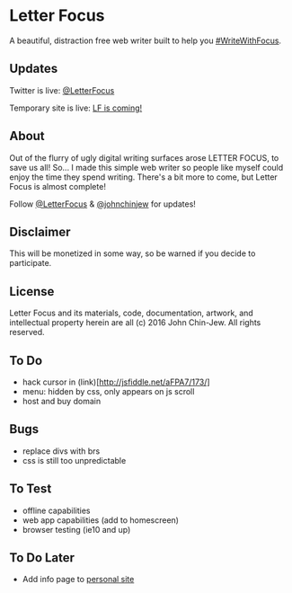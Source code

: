 # Letter Focus
A beautiful, distraction free web writer built to help you [#WriteWithFocus](http://twitter.com/search?q=%23WriteWithFocus).


## Updates
Twitter is live: [@LetterFocus](http://twitter.com/letterfocus)

Temporary site is live: [LF is coming!](http://bit.ly/LFocus)


## About
Out of the flurry of ugly digital writing surfaces arose LETTER FOCUS, to save us all! So... I made this simple web writer so people like myself could enjoy the time they spend writing. There's a bit more to come, but Letter Focus is almost complete!

Follow [@LetterFocus](http://twitter.com/letterfocus) & [@johnchinjew](http://twitter.com/johnchinjew) for updates!


## Disclaimer
This will be monetized in some way, so be warned if you decide to participate.


## License
Letter Focus and its materials, code, documentation, artwork, and intellectual property herein are all (c) 2016 John Chin-Jew. All rights reserved.


## To Do
- hack cursor in (link)[http://jsfiddle.net/aFPA7/173/]
- menu: hidden by css, only appears on js scroll
- host and buy domain


## Bugs
- replace divs with brs
- css is still too unpredictable


## To Test
- offline capabilities
- web app capabilities (add to homescreen)
- browser testing (ie10 and up)


## To Do Later
- Add info page to [personal site](http://johnchinjew.com/projects/letterfocus)
